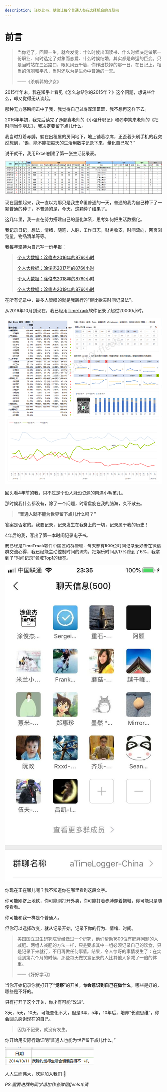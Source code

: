```yaml
---
description: 谨以此书，献给让每个普通人都有选择机会的互联网
---
```


# 前言

> 当你老了，回顾一生，就会发觉：什么时候出国读书、什么时候决定做第一份职业、何时选定了对象而恋爱、什么时候结婚，其实都是命运的巨变。只是当时站在三岔路口，眼见风云千樯，你作出抉择的那一日，在日记上，相当的沉闷和平凡，当时还以为是生命中普通的一天。
>
> ——《杀鹌鹑的少女》

2015年年末，我在知乎上看见《怎么总结你的2015年？》这个问题，想说些什么，却又觉得无从谈起。

那种无力感瞬间击中了我，我觉得自己过得浑浑噩噩，我不想再这样下去。

2016年年初，我先后读完了@邹鑫老师的《小强升职记》和@李笑来老师的《把时间当作朋友》，我决定要留下点儿什么。

我当时打着赤膊，躺在出租屋的房间地下，地上铺着凉席，正歪着头刷手机的我突然想到，“诶，能不能把每天的生活用数字记录下来，量化自己呢？”

说干就干，我用Excel创建了第一张生活记录表。

![&#x7B2C;&#x4E00;&#x7248;&#x751F;&#x6D3B;&#x8BB0;&#x5F55;&#x8868;](.gitbook/assets/qq-jie-tu-20190808223811.png)

现在回想起来，我一直以为那只是我生命里普通的一天，普通的我为自己种下了一颗普通的种子，不普通的是，今天，这颗种子结果了。

这几年里，我一直在努力搭建自己的量化体系，思考如何把生活数据化。

我记录日记，想法，情绪，随笔，人脉，工作日志，财务收支，时间流向，网页浏览量，物品清单等等。

我每年坚持为自己写一份年报：

> [个人大数据：涂俊杰2016年的8760小时](https://www.jianshu.com/p/48f17baa5b68)
>
> [个人大数据：涂俊杰2017年的8760小时](https://mp.weixin.qq.com/s?__biz=MzI3MzU5MDA1OQ==&mid=2247484438&idx=1&sn=70dc021c1d0ab16a86625f9bc9677c10&chksm=eb21b652dc563f44e43d0a3e4a2a360747f39dbca58e717c3a5abaff20fe53c561172c774ca0#rd)
>
> [个人大数据：涂俊杰2018年的8760小时](https://mp.weixin.qq.com/s/QZEl3droA1o3KP1RLooBqA)
>
> [个人大数据：涂俊杰2019年的8760小时](https://mp.weixin.qq.com/s?__biz=MzI3MzU5MDA1OQ==&mid=2247486123&idx=1&sn=1b7f16dd569747991fa2560aab452c4e&chksm=eb21b8efdc5631f9e1fc4b9266a18b5e6755ba0bdae86d221473d23bc2e6eac7161013c1b55c&token=1292930385&lang=zh_CN#rd)

在所有记录中，最多人赞叹的就是我践行的“柳比歇夫时间记录法”。

从2016年10月到现在，我已经用[TimeTrack](http://timetrack.io/)软件记录了超过20000小时。

![&#x65F6;&#x95F4;&#x8BB0;&#x5F55;&#x52A8;&#x6001;&#x56FE;&#x8868;](.gitbook/assets/tim-tu-pian-202003107122158.png)

回头看4年前的我，只不过是个没人脉没资源的南漂小毛孩儿。

那时候我什么都没有，除了一个问题，时常盘旋在我的脑海，久不散去。

> **“普通人就不能为世界留下点儿什么吗？”**

答案是否定的。我要记录，记录发生在我身上的一切，记录属于我的历史！

4年后的我，写出了第一本时间记录电子书。

我已经是TimeTrack软件中国区的群管理，每天都有500位时间记录爱好者在微信群交流心得，我已经能主动控制时间的流向，把娱乐时间从17%降到了6%，我拿到了“时间记录”领域Top1的标签。

![aTimeLogger/TimeTrack&#x7231;&#x597D;&#x8005;&#x5FAE;&#x4FE1;&#x7FA4;](.gitbook/assets/qq-tu-pian-20190808233530.jpg)

你现在正在哪儿呢？我不知道你在哪里看到这段文字。

你可能刚挤上地铁，你可能刚打开外卖，你可能打着赤膊穿着拖鞋，你可能只是随便看看。

你可能和我一样是个普通人。

但你可以选择改变，就从记录开始，记录下你的行为、情绪、时间。

> 美国国立卫生研究院曾经做过一个研究，他们帮助1600位有肥胖问题的人减肥。两组人减肥的方法一样，只是要求其中一组必须记录自己的饮食，只是记录下来就行，不用再做任何事情。结果，令人惊讶的事情发生了：在实验到第六个月的时候，那些每天做饮食记录的人比其他人多减了一倍的体重。
>
> ——《好好学习》

当你开始记录你就打开了“**觉察**”的开关，**你会意识到自己在做什么**，哪些是好的，哪些是不好的。

只有打开了这个开关，你才有可能“改进”。

3天，5天，10天，可能变化不大，但是3年，5年，10年后，培养“长跑思维”，你会回头感谢现在的自己。

> 因为不记录，就没有发生。

你开始用实际行动证明“普通人也能为世界留下点儿什么。”

![2014&#x5E74;&#x7684;&#x65E5;&#x8BB0;&#xFF0C;&#x4FE1;&#x4E4B;&#xFF0C;&#x5219;&#x80FD;&#x6210;&#x4E4B;](.gitbook/assets/1565278161-1.jpg)

人人生而伟大，欢迎加入我们 🙂

_PS.需要进群的同学请加作者微信ffeels申请_


